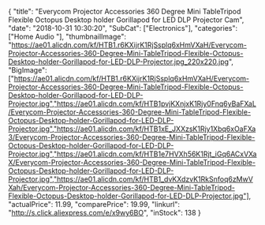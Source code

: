 {
	"title": "Everycom Projector Accessories 360 Degree Mini TableTripod Flexible Octopus Desktop holder Gorillapod for LED DLP Projector Cam",
	"date": "2018-10-31 10:30:20",
	"SubCat": ["Electronics"],
	"categories": ["Home Audio "],
	"thumbnailImage": "https://ae01.alicdn.com/kf/HTB1.r6KXijrK1RjSsplq6xHmVXaH/Everycom-Projector-Accessories-360-Degree-Mini-TableTripod-Flexible-Octopus-Desktop-holder-Gorillapod-for-LED-DLP-Projector.jpg_220x220.jpg",
	"BigImage": ["https://ae01.alicdn.com/kf/HTB1.r6KXijrK1RjSsplq6xHmVXaH/Everycom-Projector-Accessories-360-Degree-Mini-TableTripod-Flexible-Octopus-Desktop-holder-Gorillapod-for-LED-DLP-Projector.jpg","https://ae01.alicdn.com/kf/HTB1pvjKXnjxK1Rjy0Fnq6yBaFXaL/Everycom-Projector-Accessories-360-Degree-Mini-TableTripod-Flexible-Octopus-Desktop-holder-Gorillapod-for-LED-DLP-Projector.jpg","https://ae01.alicdn.com/kf/HTB1xE_JXXzsK1Rjy1Xbq6xOaFXa3/Everycom-Projector-Accessories-360-Degree-Mini-TableTripod-Flexible-Octopus-Desktop-holder-Gorillapod-for-LED-DLP-Projector.jpg","https://ae01.alicdn.com/kf/HTB1e7HVXh56K1Rjt_iGq6ACxVXaX/Everycom-Projector-Accessories-360-Degree-Mini-TableTripod-Flexible-Octopus-Desktop-holder-Gorillapod-for-LED-DLP-Projector.jpg","https://ae01.alicdn.com/kf/HTB1_dvKXdzvK1RkSnfoq6zMwVXah/Everycom-Projector-Accessories-360-Degree-Mini-TableTripod-Flexible-Octopus-Desktop-holder-Gorillapod-for-LED-DLP-Projector.jpg"],
	"actualPrice": 11.99,
	"comparePrice": 19.99,
	"linkurl": "http://s.click.aliexpress.com/e/x9wy6BO",
	"inStock": 138
}
